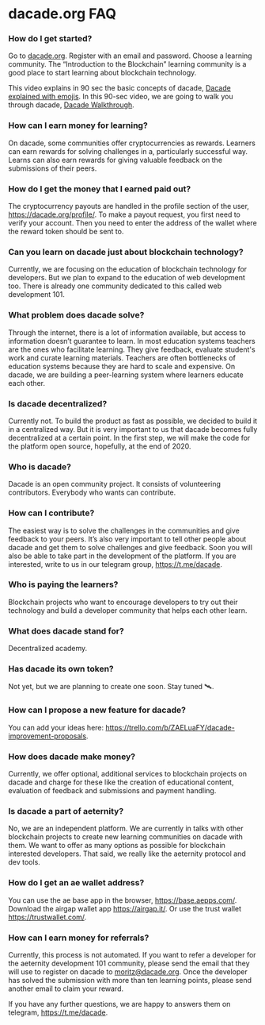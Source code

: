 # dacade.org FAQ

### How do I get started?
Go to [dacade.org](https://dacade.org). Register with an email and password. Choose a learning community. The “Introduction to the Blockchain” learning community is a good place to start learning about blockchain technology.

This video explains in 90 sec the basic concepts of dacade, [Dacade explained with emojis](https://www.youtube.com/watch?v=w5Lru6t2O4s).
In this 90-sec video, we are going to walk you through dacade, [Dacade Walkthrough](https://www.youtube.com/watch?v=3eRRGCceoaA).

### How can I earn money for learning?
On dacade, some communities offer cryptocurrencies as rewards. Learners can earn rewards for solving challenges in a, particularly successful way. Learns can also earn rewards for giving valuable feedback on the submissions of their peers.

### How do I get the money that I earned paid out?
The cryptocurrency payouts are handled in the profile section of the user, https://dacade.org/profile/. To make a payout request, you first need to verify your account. Then you need to enter the address of the wallet where the reward token should be sent to.

### Can you learn on dacade just about blockchain technology?
Currently, we are focusing on the education of blockchain technology for developers. But we plan to expand to the education of web development too. There is already one community dedicated to this called web development 101.

### What problem does dacade solve?
Through the internet, there is a lot of information available, but access to information doesn’t guarantee to learn. In most education systems teachers are the ones who facilitate learning. They give feedback, evaluate student's work and curate learning materials. Teachers are often bottlenecks of education systems because they are hard to scale and expensive. On dacade, we are building a peer-learning system where learners educate each other.

### Is dacade decentralized?
Currently not. To build the product as fast as possible, we decided to build it in a centralized way. But it is very important to us that dacade becomes fully decentralized at a certain point. In the first step, we will make the code for the platform open source, hopefully, at the end of 2020.

### Who is dacade?
Dacade is an open community project. It consists of volunteering contributors. Everybody who wants can contribute.

### How can I contribute?
The easiest way is to solve the challenges in the communities and give feedback to your peers. It’s also very important to tell other people about dacade and get them to solve challenges and give feedback. Soon you will also be able to take part in the development of the platform. If you are interested, write to us in our telegram group, https://t.me/dacade.

### Who is paying the learners?
Blockchain projects who want to encourage developers to try out their technology and build a developer community that helps each other learn.

### What does dacade stand for?
Decentralized academy.

### Has dacade its own token?
Not yet, but we are planning to create one soon. Stay tuned 🛰.

### How can I propose a new feature for dacade?
You can add your ideas here: https://trello.com/b/ZAELuaFY/dacade-improvement-proposals.

### How does dacade make money?
Currently, we offer optional, additional services to blockchain projects on dacade and charge for these like the creation of educational content, evaluation of feedback and submissions and payment handling. 

### Is dacade a part of aeternity?
No, we are an independent platform. We are currently in talks with other blockchain projects to create new learning communities on dacade with them. We want to offer as many options as possible for blockchain interested developers. That said, we really like the aeternity protocol and dev tools.

### How do I get an ae wallet address?
You can use the ae base app in the browser, https://base.aepps.com/. Download the airgap wallet app https://airgap.it/. Or use the trust wallet https://trustwallet.com/.

### How can I earn money for referrals?
Currently, this process is not automated. If you want to refer a developer for the aeternity development 101 community, please send the email that they will use to register on dacade to moritz@dacade.org. Once the developer has solved the submission with more than ten learning points, please send another email to claim your reward.

If you have any further questions, we are happy to answers them on telegram, https://t.me/dacade.
